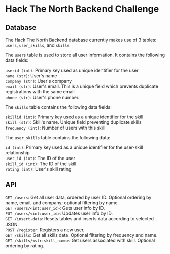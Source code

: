 # Hack The North Backend Challenge

## 

## Database 
The Hack The North Backend database currently makes use of 3 tables: `users`, `user_skills`, and `skills`

The `users` table is used to store all user information. It contains the following data fields: 

`userid (int)`: Primary key used as unique identifier for the user \
`name (str)`: User's name \
`company (str)`: User's company \
`email (str)`: User's email. This is a unique field which prevents duplicate registrations with the same email \
`phone (str)`: User's phone number. 

The `skills` table contains the following data fields:

`skillid (int)`: Primary key used as a unique identifier for the skill \
`skill (str)`: Skill's name. Unique field preventing duplicate skills \
`frequency (int)`: Number of users with this skill

The `user_skills` table contains the following data:

`id (int)`: Primary key used as a unique identifier for the user-skill relationship \
`user_id (int)`: The ID of the user \
`skill_id (int)`: The ID of the skill \
`rating (int)`: User's skill rating

## API
`GET /users`: Get all user data, ordered by user ID. Optional ordering by name, email, and company; optional filtering by name. \
`GET /users/<int:user_id>`: Gets user info by ID. \
`PUT /users/<int:user_id>`: Updates user info by ID. \
`GET /insert-data`: Resets tables and inserts data according to selected JSON. \
`POST /register`: Registers a new user. \
`GET /skills`: Get all skills data. Optional filtering by frequency and name. \
`GET /skills/<str:skill_name>`: Get users associated with skill. Optional ordering by rating. 


